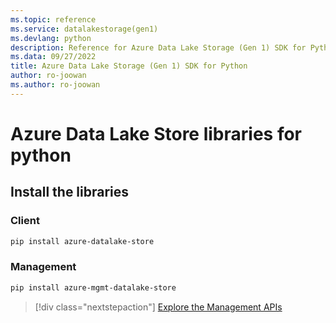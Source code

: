 ```yaml
---
ms.topic: reference
ms.service: datalakestorage(gen1)
ms.devlang: python
description: Reference for Azure Data Lake Storage (Gen 1) SDK for Python
ms.data: 09/27/2022
title: Azure Data Lake Storage (Gen 1) SDK for Python
author: ro-joowan
ms.author: ro-joowan
---
```

# Azure Data Lake Store libraries for python

## Install the libraries
### Client

```bash
pip install azure-datalake-store
```

### Management

```bash
pip install azure-mgmt-datalake-store
```
> [!div class="nextstepaction"]
> [Explore the Management APIs](/python/api/overview/azure/datalakestore/management)